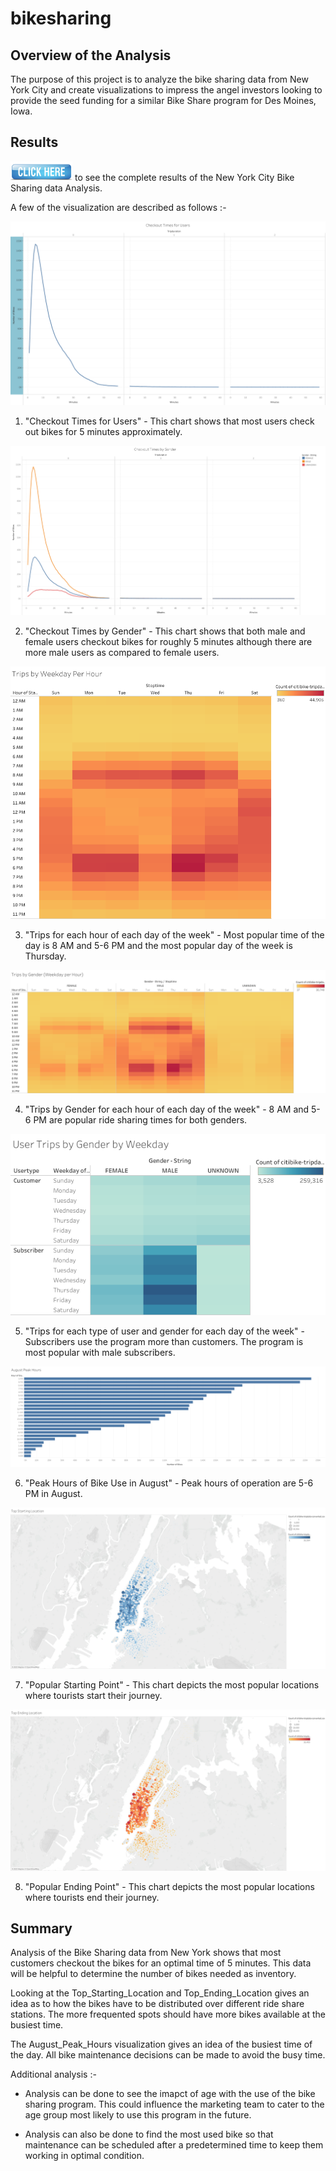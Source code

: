 # bikesharing

## Overview of the Analysis

The purpose of this project is to analyze the bike sharing data from New York City and create visualizations to impress the angel investors looking to provide the seed funding for a similar Bike Share program for Des Moines, Iowa.

## Results

[![Click here](Images/Click_Me.png)](https://public.tableau.com/app/profile/parna.kundu/viz/bikesharing_16740600105470/BikesharingOverview?publish=yes) to see the complete results of the New York City Bike Sharing data Analysis. 

A few of the visualization are described as follows :-

![Checkout_Times_for_Users.png](Images/Checkout_Times_for_Users.png)

1. "Checkout Times for Users" - This chart shows that most users check out bikes for 5 minutes approximately.  


![Checkout_Times_by_Gender.png](Images/Checkout_Times_by_Gender.png)

2. "Checkout Times by Gender" - This chart shows that both male and female users checkout bikes for roughly 5 minutes although there are more male users as compared to female users.

![Trips_by_Weekday_Per_Hour](Images/Trips_by_Weekday_Per_Hour.png)

3. "Trips for each hour of each day of the week" - Most popular time of the day is 8 AM and 5-6 PM and the most popular day of the week is Thursday.

![Trips_by_Gender](Images/Trips_by_Gender.png)

4. "Trips by Gender for each hour of each day of the week" - 8 AM and 5-6 PM are popular ride sharing times for both genders.

![User_Trips_by_Gender_by_weekday](Images/User_Trips_by_Gender_by_Weekday.png)

5. "Trips for each type of user and gender for each day of the week" - Subscribers use the program more than customers. The program is most popular with male subscribers.

![August_Peak_Hours](Images/August_Peak_Hours.png)

6. "Peak Hours of Bike Use in August" - Peak hours of operation are 5-6 PM in August.

![Top_Starting_Location](Images/Top_Starting_Location.png)

7. "Popular Starting Point" - This chart depicts the most popular locations where tourists start their journey.

![Top_Ending_Location](Images/Top_Ending_Location.png)

8. "Popular Ending Point" - This chart depicts the most popular locations where tourists end their journey.


## Summary

Analysis of the Bike Sharing data from New York shows that most customers checkout the bikes for an optimal time of 5 minutes. This data will be helpful to determine the number of bikes needed as inventory. 

Looking at the Top_Starting_Location and Top_Ending_Location gives an idea as to how the bikes have to be distributed over different ride share stations. The more frequented spots should have more bikes available at the busiest time.

The August_Peak_Hours visualization gives an idea of the busiest time of the day. All bike maintenance decisions can be made to avoid the busy time.

Additional analysis :-

* Analysis can be done to see the imapct of age with the use of the bike sharing program. This could influence the marketing team to cater to the age group most likely to use this program in the future.

* Analysis can also be done to find the most used bike so that maintenance can be scheduled after a predetermined time to keep them working in optimal condition.
 
